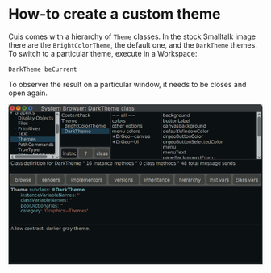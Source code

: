 # How-to create a custom theme

Cuis comes with a hierarchy of `Theme` classes. In the stock Smalltalk image there are the `BrightColorTheme`, the default one, and the `DarkTheme` themes. To switch to a particular theme, execute in a Workspace: 
```smalltalk
DarkTheme beCurrent
```
To observer the result on a particular window, it needs to be closes and open again.

![The dark theme](DarkTheme.png)
